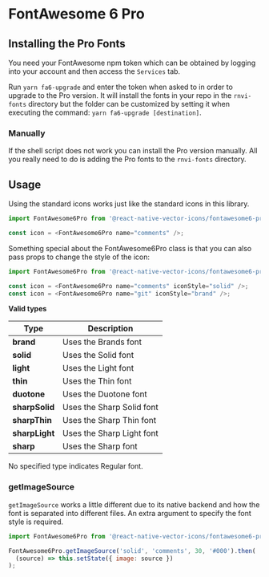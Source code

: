 # FontAwesome 6 Pro

## Installing the Pro Fonts

You need your FontAwesome npm token which can be obtained by logging into your
account and then access the `Services` tab.

Run `yarn fa6-upgrade` and enter the token
when asked to in order to upgrade to the Pro version. It will install the fonts
in your repo in the `rnvi-fonts` directory but the folder can be customized by
setting it when executing the command: `yarn fa6-upgrade [destination]`.

### Manually

If the shell script does not work you can install the Pro version manually.
All you really need to do is adding the Pro fonts to the `rnvi-fonts` directory.

## Usage

Using the standard icons works just like the standard icons in this library.

```javascript
import FontAwesome6Pro from '@react-native-vector-icons/fontawesome6-pro';

const icon = <FontAwesome6Pro name="comments" />;
```

Something special about the FontAwesome6Pro class is that you can also pass props
to change the style of the icon:

```javascript
import FontAwesome6Pro from '@react-native-vector-icons/fontawesome6-pro';

const icon = <FontAwesome6Pro name="comments" iconStyle="solid" />;
const icon = <FontAwesome6Pro name="git" iconStyle="brand" />;
```

**Valid types**

| Type           | Description               |
| -------------- | ------------------------- |
| **brand**      | Uses the Brands font      |
| **solid**      | Uses the Solid font       |
| **light**      | Uses the Light font       |
| **thin**       | Uses the Thin font        |
| **duotone**    | Uses the Duotone font     |
| **sharpSolid** | Uses the Sharp Solid font |
| **sharpThin**  | Uses the Sharp Thin font  |
| **sharpLight** | Uses the Sharp Light font |
| **sharp**      | Uses the Sharp font       |

No specified type indicates Regular font.

### getImageSource

`getImageSource` works a little different due to its native backend and how the
font is separated into different files. An extra argument to specify the font
style is required.

```javascript
import FontAwesome6Pro from '@react-native-vector-icons/fontawesome6-pro';

FontAwesome6Pro.getImageSource('solid', 'comments', 30, '#000').then(
  (source) => this.setState({ image: source })
);
```
